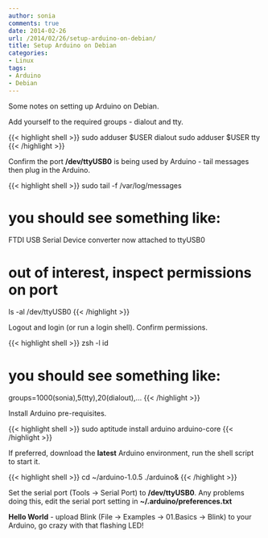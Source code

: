 ```yaml
---
author: sonia
comments: true
date: 2014-02-26
url: /2014/02/26/setup-arduino-on-debian/
title: Setup Arduino on Debian
categories:
- Linux
tags:
- Arduino
- Debian
---
```


Some notes on setting up Arduino on Debian.

<!--more-->

Add yourself to the required groups - dialout and tty.

{{< highlight shell >}}
sudo adduser $USER dialout
sudo adduser $USER tty
{{< /highlight >}}

Confirm the port **/dev/ttyUSB0** is being used by Arduino - tail messages then plug in the Arduino.

{{< highlight shell >}}
sudo tail -f /var/log/messages

# you should see something like:
FTDI USB Serial Device converter now attached to ttyUSB0

# out of interest, inspect permissions on port
ls -al /dev/ttyUSB0
{{< /highlight >}}

Logout and login (or run a login shell). Confirm permissions.

{{< highlight shell >}}
zsh -l
id

# you should see something like:
groups=1000(sonia),5(tty),20(dialout),...
{{< /highlight >}}

Install Arduino pre-requisites.

{{< highlight shell >}}
sudo aptitude install arduino arduino-core
{{< /highlight >}}

If preferred, download the **latest** Arduino environment, run the shell script to start it.

{{< highlight shell >}}
cd ~/arduino-1.0.5
./arduino&
{{< /highlight >}}

Set the serial port (Tools -> Serial Port) to **/dev/ttyUSB0**. Any problems doing this, edit the serial port setting in  **~/.arduino/preferences.txt**

**Hello World** - upload Blink (File -> Examples -> 01.Basics -> Blink) to your Arduino, go crazy with that flashing LED!


